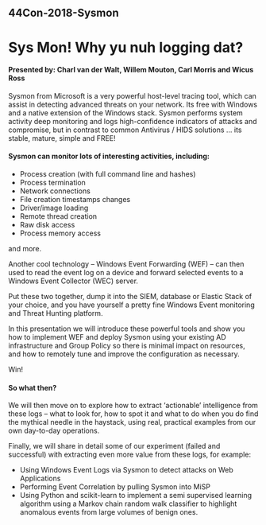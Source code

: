 ## 44Con-2018-Sysmon
# Sys Mon! Why yu nuh logging dat?


#### Presented by: Charl van der Walt, Willem Mouton, Carl Morris and Wicus Ross

Sysmon from Microsoft is a very powerful host-level tracing tool, which can assist in detecting advanced threats on your network. Its free with Windows and a native extension of the Windows stack. Sysmon performs system activity deep monitoring and logs high-confidence indicators of attacks and compromise, but in contrast to common Antivirus / HIDS solutions … its stable, mature, simple and FREE!

#### Sysmon can monitor lots of interesting activities, including:
* Process creation (with full command line and hashes)
* Process termination
* Network connections
* File creation timestamps changes
* Driver/image loading
* Remote thread creation
* Raw disk access
* Process memory access

and more.

Another cool technology – Windows Event Forwarding (WEF) – can then used to read the event log on a device and forward selected events to a Windows Event Collector (WEC) server.

Put these two together, dump it into the SIEM, database or Elastic Stack of your choice, and you have yourself a pretty fine Windows Event monitoring and Threat Hunting platform.

In this presentation we will introduce these powerful tools and show you how to implement WEF and deploy Sysmon using your existing AD infrastructure and Group Policy so there is minimal impact on resources, and how to remotely tune and improve the configuration as necessary.

Win!

#### So what then?

We will then move on to explore how to extract ‘actionable’ intelligence from these logs – what to look for, how to spot it and what to do when you do find the mythical needle in the haystack, using real, practical examples from our own day-to-day operations.

Finally, we will share in detail some of our experiment (failed and successful) with extracting even more value from these logs, for example:

* Using Windows Event Logs via Sysmon to detect attacks on Web Applications
* Performing Event Correlation by pulling Sysmon into MiSP
* Using Python and scikit-learn to implement a semi supervised learning algorithm using a Markov chain random walk classifier to highlight anomalous events from large volumes of benign ones.

